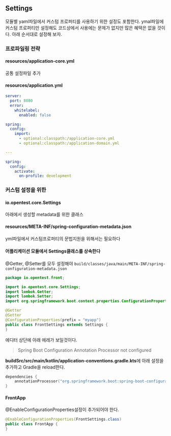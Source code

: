 Settings
--------------------------------------------------------------------------------

모듈별 yaml파일에서 커스텀 프로퍼티를 사용하기 위한 설정도 포함한다.
ymal파일에 커스텀 프로퍼티만 설정해도 코드상에서 사용에는 문제가 없지만 많은 혜택은 없을 것이다.
아래 순서대로 설정해 보자.

### 프로파일링 전략

#### resources/application-core.yml
공통 설정파일 추가

#### resources/application.yml
```yaml
server:
  port: 8080
  error:
    whitelabel:
      enabled: false

spring:
  config:
    import:
      - optional:classpath:/application-core.yml
      - optional:classpath:/application-domain.yml

---

spring:
  config:
    activate:
      on-profile: development
```

### 커스텀 설정을 위한

#### io.opentest.core.Settings
아래에서 생성할 metadata를 위한 클래스

#### resources/META-INF/spring-configuration-metadata.json
yml파일에서 커스텀프로퍼티의 문법지원을 위해서는 필요하다

#### 어플리케이션 모듈에서 Settings클래스를 상속한다
@Getter, @Setter를 모두 설정해야 `build/classes/java/main/META-INF/spring-configuration-metadata.json`
```java
package io.opentest.front;

import io.opentest.core.Settings;
import lombok.Getter;
import lombok.Setter;
import org.springframework.boot.context.properties.ConfigurationProperties;

@Getter
@Setter
@ConfigurationProperties(prefix = "myapp")
public class FrontSettings extends Settings {
}
```
에디터 상단에 아래 에레가 보일것이다.
> Spring Boot Configuration Annotation Processor not configured

**buildSrc/src/main/kotlin/application-conventions.gradle.kts**에 아래 설정을 추가하고 Gradle을 reload한다.
```kotlin
dependencies {
    annotationProcessor("org.springframework.boot:spring-boot-configuration-processor")
}
```


#### FrontApp
@EnableConfigurationProperties설정이 추가되어야 한다.
```java
@EnableConfigurationProperties(FrontSettings.class)
public class FrontApp {
}
```